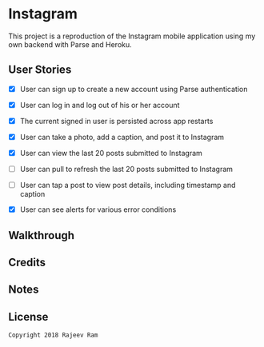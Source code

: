 # Instagram

This project is a reproduction of the Instagram mobile application using my own backend with Parse and Heroku.

## User Stories

- [X] User can sign up to create a new account using Parse authentication
- [X] User can log in and log out of his or her account
- [X] The current signed in user is persisted across app restarts
- [X] User can take a photo, add a caption, and post it to Instagram
- [X] User can view the last 20 posts submitted to Instagram
- [ ] User can pull to refresh the last 20 posts submitted to Instagram
- [ ] User can tap a post to view post details, including timestamp and caption
- [X] User can see alerts for various error conditions


## Walkthrough

## Credits

## Notes

## License

    Copyright 2018 Rajeev Ram 
